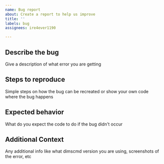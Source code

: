 ```yaml
---
name: Bug report
about: Create a report to help us improve
title: ''
labels: bug
assignees: ire4ever1190

---
```


Describe the bug
---

Give a description of what error you are getting

Steps to reproduce
---

Simple steps on how the bug can be recreated or show your own code where the bug happens

Expected behavior
---

What do you expect the code to do if the bug didn't occur

Additional Context
---

Any additional info like what dimscmd version you are using, screenshots of the error, etc
